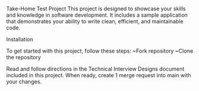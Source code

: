 Take-Home Test Project
This project is designed to showcase your skills and knowledge in software development. It includes a sample application that demonstrates your ability to write clean, efficient, and maintainable code.

Installation 

To get started with this project, follow these steps:
~Fork repository
~Clone the repository

Read and follow directions in the Technical Interview Designs document included in this project.
When ready, create 1 merge request into main with your changes.